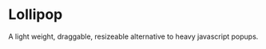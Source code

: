 Lollipop
===========

A light weight, draggable, resizeable alternative to heavy javascript popups.
